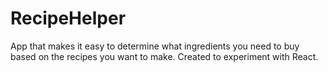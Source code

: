 # RecipeHelper
App that makes it easy to determine what ingredients you need to buy based on the recipes you want to make.
Created to experiment with React.